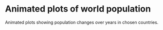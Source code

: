 # Animated plots of world population 
Animated plots showing population changes over years in chosen countries.
